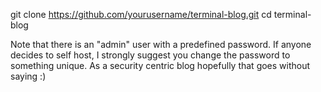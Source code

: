 git clone https://github.com/yourusername/terminal-blog.git
cd terminal-blog

Note that there is an "admin" user with a predefined password. If anyone decides to self host, I strongly suggest you change the password to something unique. As a security centric blog hopefully that goes without saying :) 

